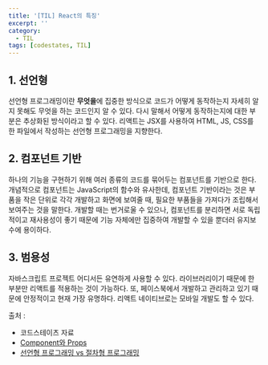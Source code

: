 ```yaml
---
title: '[TIL] React의 특징'
excerpt: ''
category:
  - TIL
tags: [codestates, TIL]
---
```


## 1. 선언형

선언형 프로그래밍이란 **무엇을**에 집중한 방식으로 코드가 어떻게 동작하는지 자세히 알지 못해도 무엇을 하는 코드인지 알 수 있다. 다시 말해서 어떻게 동작하는지에 대한 부분은 추상화된 방식이라고 할 수 있다. 리액트는 JSX를 사용하여 HTML, JS, CSS를 한 파일에서 작성하는 선언형 프로그래밍을 지향한다.

## 2. 컴포넌트 기반

하나의 기능을 구현하기 위해 여러 종류의 코드를 묶어두는 컴포넌트를 기반으로 한다. 개념적으로 컴포넌트는 JavaScript의 함수와 유사한데, 컴포넌트 기반이라는 것은 부품을 작은 단위로 각각 개발하고 화면에 보여줄 때, 필요한 부품들을 가져다가 조립해서 보여주는 것을 말한다.
개발할 때는 번거로울 수 있으나, 컴포넌트를 분리하면 서로 독립적이고 재사용성이 좋기 때문에 기능 자체에만 집중하여 개발할 수 있을 뿐더러 유지보수에 용이하다.

## 3. 범용성

자바스크립트 프로젝트 어디서든 유연하게 사용할 수 있다. 라이브러리이기 때문에 한 부분만 리액트를 적용하는 것이 가능하다.
또, 페이스북에서 개발하고 관리하고 있기 때문에 안정적이고 현재 가장 유명하다. 리액트 네이티브로는 모바일 개발도 할 수 있다.

출처 :

- 코드스테이츠 자료
- [Component와 Props](https://ko.reactjs.org/docs/components-and-props.html)
- [선언형 프로그래밍 vs 절차형 프로그래밍](https://kimdoyeonn.github.io/til/day16-1/)
